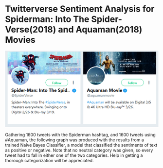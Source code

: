 # Twitterverse Sentiment Analysis for Spiderman: Into The Spider-Verse(2018)  and Aquaman(2018) Movies
![text](twitter_movies.png "twitter.com") <p/>

Gathering 1600 tweets with the Spiderman hashtag, and 1600 tweets using #Aquaman, the following graph was produced with the results from a trained Naive Bayes Classifier, a model that classified the sentiments of text as positive or negative. Note that no neutral category was given, so every tweet had to fall in either one of the two categories. Help in getting a thorough categorization will be appreciated.
